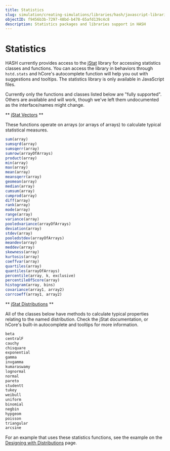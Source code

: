 ```yaml
---
title: Statistics
slug: simulation/creating-simulations/libraries/hash/javascript-libraries
objectID: f9456b3b-7297-48bd-b478-65afd139c4c8
description: Statistics packages and libraries support in HASH
---
```


# Statistics

HASH currently provides access to the [jStat](http://jstat.github.io/distributions.html) library for accessing statistics classes and functions. You can access the library in behaviors through `hstd.stats` and hCore's autocomplete function will help you out with suggestions and tooltips. The statistics library is only available in JavaScript files.

Currently only the functions and classes listed below are "fully supported". Others are available and will work, though we've left them undocumented as the interface/names might change.

** [jStat Vectors](http://jstat.github.io/vector.html) **

These functions operate on arrays \(or arrays of arrays\) to calculate typical statistical measures.

```javascript
sum(array)
sumsqrd(array)
sumsqerr(array)
sumrow(arrayOfArrays)
product(array)
min(array)
max(array)
mean(array)
meansqerr(array)
geomean(array)
median(array)
cumsum(array)
cumprod(array)
diff(array)
rank(array)
mode(array)
range(array)
variance(array)
pooledvariance(arrayOfArrays)
deviation(array)
stdev(array)
pooledstdev(arrayOfArrays)
meandev(array)
meddev(array)
skewness(array)
kurtosis(array)
coeffvar(array)
quartiles(array)
quantiles(arrayOfArrays)
percentile(array, k, exclusive)
percentileOfScore(array)
histogram(array, bins)
covariance(array1, array2)
corrcoeff(array1, array2)
```

** [jStat Distributions](http://jstat.github.io/distributions.html) **

All of the classes below have methods to calculate typical properties relating to the named distribution. Check the jStat documentation, or hCore's built-in autocomplete and tooltips for more information.

```javascript
beta
centralF
cauchy
chisquare
exponential
gamma
invgamma
kumaraswamy
lognormal
normal
pareto
studentt
tukey
weibull
uniform
binomial
negbin
hypgeom
poisson
triangular
arcsine
```

For an example that uses these statistics functions, see the example on the [Designing with Distributions](/docs/simulation/concepts/designing-with-distributions) page.

